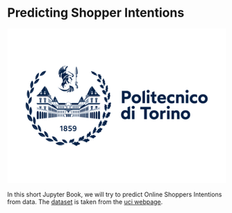# Predicting Shopper Intentions

![logo](images/logo.jpg)

In this short Jupyter Book, we will try to predict Online Shoppers Intentions from data. The [dataset](https://archive.ics.uci.edu/ml/datasets/Online+Shoppers+Purchasing+Intention+Dataset) is taken from the [uci webpage](https://archive.ics.uci.edu/ml/index.php).
